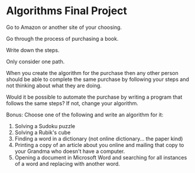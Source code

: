 # Algorithms Final Project

Go to Amazon or another site of your choosing.

Go through the process of purchasing a book.

Write down the steps.

Only consider one path.

When you create the algorithm for the purchase then any other person should be able to complete the same purchase by following your steps and not thinking about what they are doing.

Would it be possible to automate the purchase by writing a program that follows the same steps? 
If not, change your algorithm.



Bonus: Choose one of the following and write an algorithm for it:
1. Solving a Sudoku puzzle
2. Solving a Rubik's cube
3. Finding a word in a dictionary (not online dictionary... the paper kind)
4. Printing a copy of an article about you online and mailing that copy to your Grandma who doesn't have a computer.
5. Opening a document in Microsoft Word and searching for all instances of a word and replacing with another word.
